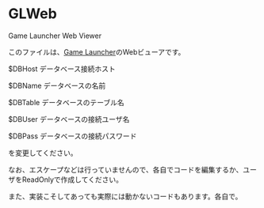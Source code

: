 # GLWeb
Game Launcher Web Viewer

このファイルは、[Game Launcher](https://github.com/dekotan24/glc_cs/)のWebビューアです。


$DBHost データベース接続ホスト

$DBName データベースの名前

$DBTable  データベースのテーブル名

$DBUser データベースの接続ユーザ名

$DBPass データベースの接続パスワード

を変更してください。


なお、エスケープなどは行っていませんので、各自でコードを編集するか、ユーザをReadOnlyで作成してください。

また、実装こそしてあっても実際には動かないコードもあります。各自で。
